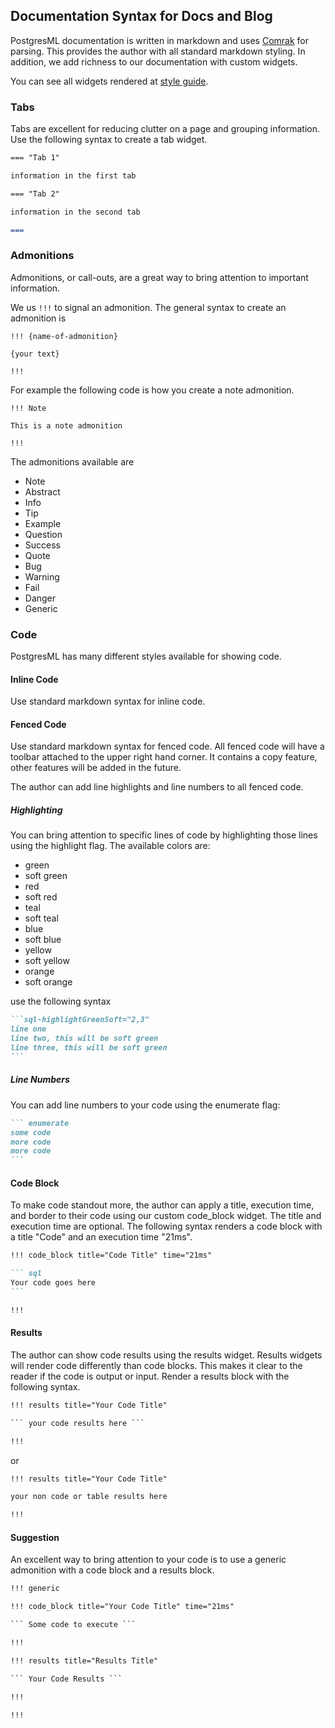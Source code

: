 ## Documentation Syntax for Docs and Blog

PostgresML documentation is written in markdown and uses [Comrak](https://github.com/kivikakk/comrak) for parsing.  This provides the author with all standard markdown styling. In addition, we add richness to our documentation with custom widgets.

You can see all widgets rendered at [style guide](https://postgresml.org/blog/style_guide).

### Tabs 

Tabs are excellent for reducing clutter on a page and grouping information.  Use the following syntax to create a tab widget. 

````markdown
=== "Tab 1"

information in the first tab

=== "Tab 2"

information in the second tab

===
````

### Admonitions

Admonitions, or call-outs, are a great way to bring attention to important information.  

We us `!!!` to signal an admonition. The general syntax to create an admonition is 

``` 
!!! {name-of-admonition}

{your text}

!!!
```

For example the following code is how you create a note admonition. 
```
!!! Note 

This is a note admonition

!!!
```

The admonitions available are 
 - Note
 - Abstract
 - Info
 - Tip
 - Example
 - Question
 - Success
 - Quote
 - Bug
 - Warning
 - Fail
 - Danger 
 - Generic

### Code 

PostgresML has many different styles available for showing code.  

#### Inline Code 

Use standard markdown syntax for inline code. 

#### Fenced Code

Use standard markdown syntax for fenced code.  All fenced code will have a toolbar attached to the upper right hand corner.  It contains a copy feature, other features will be added in the future.

The author can add line highlights and line numbers to all fenced code. 

##### Highlighting 


You can bring attention to specific lines of code by highlighting those lines using the highlight flag.  The available colors are: 
 - green
 - soft green 
 - red 
 - soft red 
 - teal 
 - soft teal 
 - blue 
 - soft blue 
 - yellow 
 - soft yellow 
 - orange 
 - soft orange

use the following syntax

```` markdown 
```sql-highlightGreenSoft="2,3"
line one
line two, this will be soft green
line three, this will be soft green
```
````

##### Line Numbers 

You can add line numbers to your code using the enumerate flag: 

```` markdown 
``` enumerate
some code 
more code 
more code
```
````

#### Code Block

To make code standout more, the author can apply a title, execution time, and border to their code using our custom code_block widget.  The title and execution time are optional. The following syntax renders a code block with a title "Code" and an execution time "21ms". 

````markdown
!!! code_block title="Code Title" time="21ms"

``` sql
Your code goes here
```

!!!

````

#### Results 

The author can show code results using the results widget.  Results widgets will render code differently than code blocks.  This makes it clear to the reader if the code is output or input. Render a results block with the following syntax. 

```` markdown
!!! results title="Your Code Title"

``` your code results here ```

!!!
````

or 

```` markdown
!!! results title="Your Code Title"

your non code or table results here 

!!!
````

#### Suggestion

An excellent way to bring attention to your code is to use a generic admonition with a code block and a results block.  

```` markdown
!!! generic 

!!! code_block title="Your Code Title" time="21ms"

``` Some code to execute ```

!!!

!!! results title="Results Title"

``` Your Code Results ``` 

!!!

!!!
````
